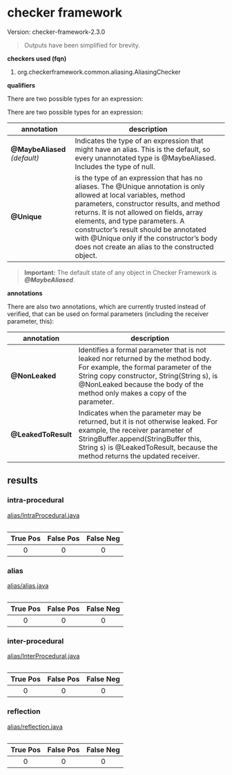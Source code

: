 # checker framework

Version: checker-framework-2.3.0

> Outputs have been simplified for brevity.

**checkers used (fqn)**

1. org.checkerframework.common.aliasing.AliasingChecker

**qualifiers**

There are two possible types for an expression:


There are two possible types for an expression:

| annotation | description |
| --- | --- |
| **@MaybeAliased** *(default)*| Indicates the type of an expression that might have an alias. This is the default, so every unannotated type is @MaybeAliased. Includes the type of null. |
| **@Unique** | is the type of an expression that has no aliases. The @Unique annotation is only allowed at local variables, method parameters, constructor results, and method returns. It is not allowed on fields, array elements, and type parameters. A constructor’s result should be annotated with @Unique only if the constructor’s body does not create an alias to the constructed object. |

> **Important:** The default state of any object in Checker Framework is ***@MaybeAliased***.

**annotations**

There are also two annotations, which are currently trusted instead of verified, that can 
be used on formal parameters (including the receiver parameter, this):

| annotation | description |
| --- | --- |
| **@NonLeaked** | Identifies a formal parameter that is not leaked nor returned by the method body. For example, the formal parameter of the String copy constructor, String(String s), is @NonLeaked because the body of the method only makes a copy of the parameter. |
| **@LeakedToResult** | Indicates when the parameter may be returned, but it is not otherwise leaked. For example, the receiver parameter of StringBuffer.append(StringBuffer this, String s) is @LeakedToResult, because the method returns the updated receiver. |

## results

### intra-procedural

[alias/IntraProcedural.java](https://github.com/michaelemery/staticanalysis/blob/master/checker/alias/IntraProcedural.java)

```

```

| True Pos | False Pos | False Neg |
| :---: | :---: | :---: |
| 0 | 0 | 0 |

### alias

[alias/alias.java](https://github.com/michaelemery/staticanalysis/blob/master/checker/alias/alias.java)

```

```

| True Pos | False Pos | False Neg |
| :---: | :---: | :---: |
| 0 | 0 | 0 |

### inter-procedural

[alias/InterProcedural.java](https://github.com/michaelemery/staticanalysis/blob/master/checker/alias/InterProcedural.java)


```

```

| True Pos | False Pos | False Neg |
| :---: | :---: | :---: |
| 0 | 0 | 0 |

### reflection

[alias/reflection.java](https://github.com/michaelemery/staticanalysis/blob/master/checker/alias/reflection.java)

```

```

| True Pos | False Pos | False Neg |
| :---: | :---: | :---: |
| 0 | 0 | 0 |
